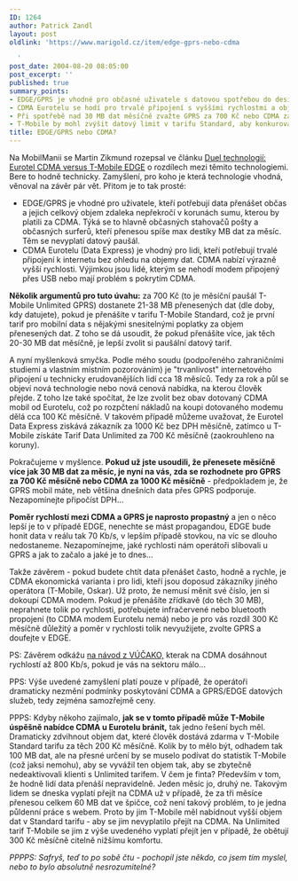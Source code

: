 ```yaml
---
ID: 1264
author: Patrick Zandl
layout: post
oldlink: 'https://www.marigold.cz/item/edge-gprs-nebo-cdma

  '
post_date: 2004-08-20 08:05:00
post_excerpt: ''
published: true
summary_points:
- EDGE/GPRS je vhodné pro občasné uživatele s datovou spotřebou do desítek MB.
- CDMA Eurotelu se hodí pro trvalé připojení s vyššími rychlostmi a objemy dat.
- Při spotřebě nad 30 MB dat měsíčně zvažte GPRS za 700 Kč nebo CDMA za 1000 Kč.
- T-Mobile by mohl zvýšit datový limit v tarifu Standard, aby konkuroval CDMA.
title: EDGE/GPRS nebo CDMA?
---
```


<p>
Na MobilManii se Martin Zikmund rozepsal ve článku <a href="http://www.mobilmania.cz/Operatori/AR.asp?ARI=107959">Duel technologií: Eurotel CDMA versus T-Mobile EDGE</a> o rozdílech mezi těmito technologiemi. Bere to hodně technicky. Zamyšlení, pro koho je která technologie vhodná, věnoval na závěr pár vět. Přitom je to tak prosté:</p>

<ul>
<li>EDGE/GPRS je vhodné pro uživatele, kteří potřebují data přenášet občas a jejich celkový objem zdaleka nepřekročí v korunách sumu, kterou by platili za CDMA. Týká se to hlavně občasných stahovačů pošty a občasných surferů, kteří přenesou spíše max destíky MB dat za měsíc. Těm se nevyplatí datový paušál.</li>
<li>CDMA Eurotelu (Data Express) je vhodný pro lidi, kteří potřebují trvalé připojení k internetu bez ohledu na objemy dat. CDMA nabízí výrazně vyšší rychlosti. Výjimkou jsou lidé, kterým se nehodí modem připojený přes USB nebo mají problém s pokrytím CDMA.</li>
</ul>
<p>
<strong>Několik argumentů pro tuto úvahu:</strong> za 700 Kč (to je měsíční paušál T-Mobile Unlimited GPRS) dostanete 21-38 MB přenesených dat (dle doby, kdy datujete), pokud je přenášíte v tarifu T-Mobile Standard, což je první tarif pro mobilní data s nějakými snesitelnými poplatky za objem přenesených dat. Z toho se dá usoudit, že pokud přenášíte více, jak těch 20-30 MB dat měsíčně, je lepší zvolit si paušální datový tarif. </p>
<p>
A nyní myšlenková smyčka. Podle mého soudu (podpořeného zahraničními studiemi a vlastním místním pozorováním) je "trvanlivost" internetového připojení u technicky erudovanějších lidí cca 18 měsíců. Tedy za rok a půl se objeví nová technologie nebo nová cenová nabídka, na kterou člověk přejde. Z toho lze také spočítat, že lze zvolit bez obav dotovaný CDMA mobil od Eurotelu, což po rozpčtení nákladů na koupi dotovaného modemu dělá cca 100 Kč měsíčně. V takovém případě můžeme uvažovat, že Eurotel Data Express ziskává zákazník za 1000 Kč bez DPH měsíčně, zatímco u T-Mobile získáte Tarif Data Unlimited za 700 Kč měsíčně (zaokrouhleno na koruny).</p>
<p>
Pokračujeme v myšlence. <strong>Pokud už jste usoudili, že přenesete měsíčně více jak 30 MB dat za měsíc, je nyní na vás, zda se rozhodnete pro GPRS za 700 Kč měsíčně nebo CDMA za 1000 Kč měsíčně</strong> - předpokladem je, že GPRS mobil máte, neb většina dnešních data přes GPRS podporuje. Nezapomínejte připočíst DPH...</p>
<p>
<strong>Poměr rychlostí mezi CDMA a GPRS je naprosto propastný</strong> a jen o něco lepší je to v případě EDGE, nenechte se mást propagandou, EDGE bude honit data v reálu tak 70 Kb/s, v lepším případě stovkou, na víc se dlouho nedostaneme. Nezapomínejme, jaké rychlosti nám operátoři slibovali u GPRS a jak to začalo a jaké je to dnes...</p>
<p>
Takže závěrem - pokud budete chtít data přenášet často, hodně a rychle, je CDMA ekonomická varianta i pro lidi, kteří jsou doposud zákazníky jiného operátora (T-Mobile, Oskar). Už proto, že nemusí měnit své číslo, jen si dokoupí CDMA modem. Pokud je přenášíte zřídkavě (do těch 30 MB), neprahnete tolik po rychlosti, potřebujete infračervené nebo bluetooth propojení (to CDMA modem Eurotelu nemá) nebo je pro vás rozdíl 300 Kč měsíčně důležitý a poměr v rychlosti tolik nevyužijete, zvolte GPRS a doufejte v EDGE. </p>
<p>
PS: Závěrem odkážu <a href="http://vucako.bloguje.cz/60310_item.php">na návod z VÚČAKO,</a> kterak na CDMA dosáhnout rychlostí až 800 Kb/s, pokud je vás na sektoru málo...</p>
<p>
PPS: Výše uvedené zamyšlení platí pouze v případě, že operátoři dramaticky nezmění podmínky poskytování CDMA a GPRS/EDGE datových služeb, tedy zejména samozřejmě ceny.</p>
<p>
PPPS: Kdyby někoho zajímalo, <strong>jak se v tomto případě může T-Mobile úspěšně nabídce CDMA u Eurotelu bránit,</strong> tak jedno řešení bych měl. Dramaticky zdvihnout objem dat, které člověk dostává zdarma v T-Mobile Standard tarifu za těch 200 Kč měsíčně. Kolik by to mělo být, odhadem tak 100 MB dat, ale na přesné určení by se muselo podívat do statistik T-Mobile (což jaksi nemohu), aby se vyvážil ten objem tak, aby se zbytečně nedeaktivovali klienti s Unlimited tarifem. V čem je finta? Především v tom, že hodně lidí data přenáší nepravidelně. Jeden měsíc jo, druhý ne. Takovým lidem se dneska vyplatí přejít na CDMA už v případě, že za tři měsíce přenesou celkem 60 MB dat ve špičce, což není takový problém, to je jedna půldenní práce s webem. Proto by jim T-Mobile měl nabídnout vyšší objem dat v Standard tarifu - aby se jim nevyplatilo přejít na CDMA. Na Unlimited tarif T-Mobile se jim z výše uvedeného vyplatí přejít jen v případě, že obětují 300 Kč měsíčně citelně nižšímu komfortu.</p>
<p>
<em>PPPPS: Safryš, teď to po sobě čtu - pochopil jste někdo, co jsem tím myslel, nebo to bylo absolutně nesrozumitelné?</em></p>